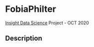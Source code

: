 # FobiaPhilter
[Insight Data Science](https://insightfellows.com/data-science) Project - OCT 2020

## Description
